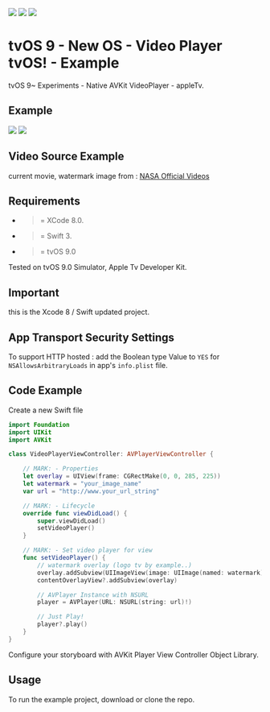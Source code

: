 ![](https://img.shields.io/badge/build-pass-brightgreen.svg?style=flat-square)
![](https://img.shields.io/badge/platform-tvOS9+-ff69b4.svg?style=flat-square)
![](https://img.shields.io/badge/Require-XCode%208-lightgrey.svg?style=flat-square)


# tvOS 9 - New OS - Video Player tvOS! - Example
tvOS 9~ Experiments - Native AVKit VideoPlayer - appleTv.

## Example

![](https://raw.githubusercontent.com/Sweefties/tvOS9-VideoPlayer/master/source/tvOS9_Simulator2x_AVKitVideoPlayertvOS_1.jpg)
![](https://raw.githubusercontent.com/Sweefties/tvOS9-VideoPlayer/master/source/tvOS9_Simulator2x_AVKitVideoPlayertvOS_2.jpg)

## Video Source Example
current movie, watermark image from : [NASA Official Videos](http://www.nasa.gov/multimedia/hd/)


## Requirements

- >= XCode 8.0.
- >= Swift 3.
- >= tvOS 9.0

Tested on tvOS 9.0 Simulator, Apple Tv Developer Kit.


## Important


this is the Xcode 8 / Swift updated project.


## App Transport Security Settings

To support HTTP hosted : add the Boolean type Value to `YES` for `NSAllowsArbitraryLoads` in app's `info.plist` file.


## Code Example

Create a new Swift file

```swift
import Foundation
import UIKit
import AVKit

class VideoPlayerViewController: AVPlayerViewController {

    // MARK: - Properties
    let overlay = UIView(frame: CGRectMake(0, 0, 285, 225))
    let watermark = "your_image_name"
    var url = "http://www.your_url_string"

    // MARK: - Lifecycle
    override func viewDidLoad() {
        super.viewDidLoad()
        setVideoPlayer()
    }

    // MARK: - Set video player for view
    func setVideoPlayer() {
        // watermark overlay (logo tv by example..)
        overlay.addSubview(UIImageView(image: UIImage(named: watermark)))
        contentOverlayView?.addSubview(overlay)

        // AVPlayer Instance with NSURL
        player = AVPlayer(URL: NSURL(string: url)!)

        // Just Play!
        player?.play()
    }
}
```

Configure your storyboard with AVKit Player View Controller Object Library.


## Usage

To run the example project, download or clone the repo.

